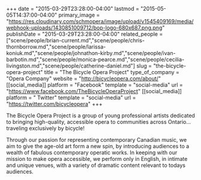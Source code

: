 +++
date = "2015-03-29T23:28:00-04:00"
lastmod = "2015-05-05T14:37:00-04:00"
primary_image = "https://res.cloudinary.com/schmopera/image/upload/v1545409169/media/webhook-uploads/1430851009712/bop-logo-680x687.png.png"
publishDate = "2015-03-29T23:28:00-04:00"
related_people = ["scene/people/brian-current.md","scene/people/chris-thornborrow.md","scene/people/larissa-koniuk.md","scene/people/johnathon-kirby.md","scene/people/ivan-barbotin.md","scene/people/monica-pearce.md","scene/people/cecilia-livingston.md","scene/people/catherine-daniel.md"]
slug = "the-bicycle-opera-project"
title = "The Bicycle Opera Project"
type_of_company = "Opera Company"
website = "http://bicycleopera.com/about/"
[[social_media]]
platform = "Facebook"
template = "social-media"
url = "https://www.facebook.com/TheBicycleOperaProject"
[[social_media]]
platform = " Twitter"
template = "social-media"
url = "https://twitter.com/bicycleopera"
+++

<p>
	The Bicycle Opera Project is a group of young professional artists dedicated to bringing high-quality, accessible opera to communities across Ontario… traveling exclusively by bicycle!
</p>
<p>
	Through our passion for representing contemporary Canadian music, we aim to give the age-old art form a new spin, by introducing audiences to a wealth of fabulous contemporary operatic works. In keeping with our mission to make opera accessible, we perform only in English, in intimate and unique venues, with a variety of dramatic content relevant to todays audiences.
</p>
